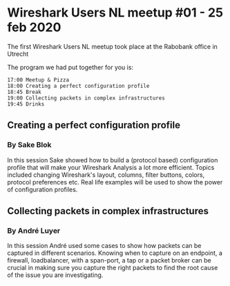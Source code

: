 # Wireshark Users NL meetup #01 - 25 feb 2020

The first Wireshark Users NL meetup took place at the Rabobank office in Utrecht

The program we had put together for you is:

    17:00 Meetup & Pizza
    18:00 Creating a perfect configuration profile
    18:45 Break
    19:00 Collecting packets in complex infrastructures
    19:45 Drinks

## Creating a perfect configuration profile
### By Sake Blok

In this session Sake showed how to build a (protocol based) configuration profile that will make your Wireshark Analysis a lot more efficient. Topics included changing Wireshark's layout, columns, filter buttons, colors, protocol preferences etc. Real life examples will be used to show the power of configuration profiles.

## Collecting packets in complex infrastructures
### By André Luyer

In this session André used some cases to show how packets can be captured in different scenarios. Knowing when to capture on an endpoint, a firewall, loadbalancer, with a span-port, a tap or a packet broker can be crucial in making sure you capture the right packets to find the root cause of the issue you are investigating.
